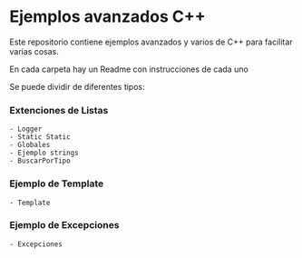 # Ejemplos avanzados C++

Este repositorio contiene ejemplos avanzados y varios de C++ para facilitar varias cosas.

En cada carpeta hay un Readme con instrucciones de cada uno

Se puede dividir de diferentes tipos:

### Extenciones de Listas
    - Logger
    - Static Static
    - Globales
    - Ejemplo strings
    - BuscarPorTipo

### Ejemplo de Template
    - Template 

### Ejemplo de Excepciones
    - Excepciones
